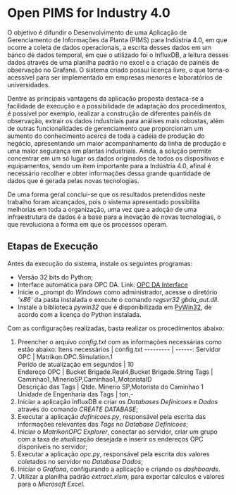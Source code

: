 # Open PIMS for Industry 4.0

O objetivo é difundir o Desenvolvimento de uma Aplicação de Gerenciamento de Informações da Planta (PIMS) para Indústria 4.0, em que ocorre a coleta de dados operacionais, a escrita desses dados em um banco de dados temporal, em que o utilizado foi o InfluxDB, a leitura desses dados através de uma planilha padrão no excel e a criação de painéis de observação no Grafana. O sistema criado possui licença livre, o que torna-o acessível para ser implementado em empresas menores e laboratórios de universidades.

Dentre as principais vantagens da aplicação proposta destaca-se a facilidade de execução e a possibilidade de adaptação dos procedimentos, é possível por exemplo, realizar a construção de diferentes painéis de observação, extrair os dados industriais para análises mais robustas, além de outras funcionalidades de gerenciamento que proporcionam um aumento do conhecimento acerca de toda a cadeia de produção do negócio, apresentando um maior acompanhamento da linha de produção e uma maior segurança em plantas industriais. Ainda, a solução permite concentrar em um só lugar os dados originados de todos os dispositivos e equipamentos, sendo um item importante para a Indústria 4.0, afinal é necessário recolher e obter informações dessa grande quantidade de dados que é gerada pelas novas tecnologias.

De uma forma geral conclui-se que os resultados pretendidos neste trabalho foram alcançados, pois o sistema apresentado possibilita
melhorias em toda a organização, uma vez que a adoção de uma infraestrutura de dados é a base para a inovação de novas tecnologias, o que revoluciona a forma em que os processos operam.

## Etapas de Execução

Antes da execução do sistema, instale os seguintes programas:
- Versão 32 bits do Python;
- Interface automática para OPC DA. Link: [OPC DA Interface](http://gray-box.net/download_daawrapper.php?lang=en)
- Inicie o _prompt do _Windows_ como administrador, acesse o diretório _'x86'_ da pasta instalada e execute o comando _regsvr32 gbda\_aut.dll_.
- Instale a biblioteca _pywin32_ que é disponibilizada em [PyWin32](https://github.com/mhammond/pywin32/releases/), de acordo com a licença do Python instalada.

Com as configurações realizadas, basta realizar os procedimentos abaixo:
1. Preencher o arquivo _config.txt_ com as informações necessárias como estão abaixo:
Itens necessários | config.txt
--------- | ------:
Servidor OPC | Matrikon.OPC.Simulation.1  		                          
Perído de atualização em segundos | 10                        
Endereço OPC | Bucket Brigade.Real4,Bucket Brigade.String
Tags | Caminhao1_MinerioSP,Caminhao1_MotoristaID          
Descrição das Tags | Qtde. Minerio SP,Motorista do Caminhao 1          
Unidade de Engenharia das Tags | ton,- 
2. Iniciar a aplicação InfluxDB e criar os _Databases Definicoes_ e _Dados_ através do comando _CREATE DATABASE_;
3. Executar a aplicação _definicoes.py_, responsável pela escrita das informações relevantes das _Tags_ no _Database Definicoes_;
4. Iniciar o _MatrikonOPC Explorer_, conectar ao servidor, criar um grupo com a taxa de atualização desejada e inserir os endereços OPC disponíveis no servidor;
5. Executar a aplicação _opc.py_, responsável pela escrita dos valores coletados no servidor no _Database Dados_;
6. Iniciar o _Grafana_, configurando a aplicação e criando os _dashboards_.
7. Utilizar a planilha padrão _extract.xlsm_, para exportar cálculos e valores para o _Microsoft Excel_.
